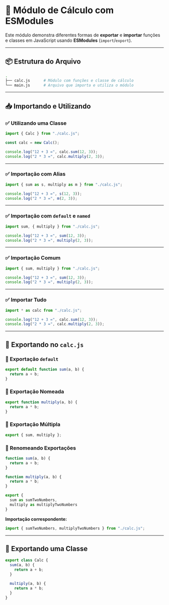 # 📘 Módulo de Cálculo com ESModules

Este módulo demonstra diferentes formas de **exportar** e **importar** funções e classes em JavaScript usando **ESModules** (`import`/`export`).

---

## 📦 Estrutura do Arquivo

```bash
.
├── calc.js      # Módulo com funções e classe de cálculo
└── main.js      # Arquivo que importa e utiliza o módulo
```

---

## 📥 Importando e Utilizando

### ✅ Utilizando uma Classe

```js
import { Calc } from "./calc.js";

const calc = new Calc();

console.log("12 + 3 =", calc.sum(12, 3));
console.log("2 * 3 =", calc.multiply(2, 3));
```

---

### ✅ Importação com Alias

```js
import { sum as s, multiply as m } from "./calc.js";

console.log("12 + 3 =", s(12, 3));
console.log("2 * 3 =", m(2, 3));
```

---

### ✅ Importação com `default` e `named`

```js
import sum, { multiply } from "./calc.js";

console.log("12 + 3 =", sum(12, 3));
console.log("2 * 3 =", multiply(2, 3));
```

---

### ✅ Importação Comum

```js
import { sum, multiply } from "./calc.js";

console.log("12 + 3 =", sum(12, 3));
console.log("2 * 3 =", multiply(2, 3));
```

---

### ✅ Importar Tudo

```js
import * as calc from "./calc.js";

console.log("12 + 3 =", calc.sum(12, 3));
console.log("2 * 3 =", calc.multiply(2, 3));
```

---

## 🔧 Exportando no `calc.js`

### 🔹 Exportação `default`

```js
export default function sum(a, b) {
  return a + b;
}
```

### 🔹 Exportação Nomeada

```js
export function multiply(a, b) {
  return a * b;
}
```

### 🔹 Exportação Múltipla

```js
export { sum, multiply };
```

### 🔹 Renomeando Exportações

```js
function sum(a, b) {
  return a + b;
}

function multiply(a, b) {
  return a * b;
}

export {
  sum as sumTwoNumbers,
  multiply as multiplyTwoNumbers
}
```

**Importação correspondente:**

```js
import { sumTwoNumbers, multiplyTwoNumbers } from "./calc.js";
```

---

## 🔣 Exportando uma Classe

```js
export class Calc {
  sum(a, b) {
    return a + b;
  }

  multiply(a, b) {
    return a * b;
  }
}
```
